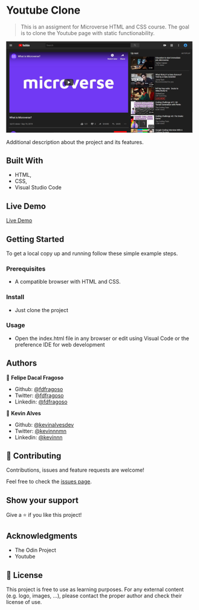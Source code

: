 # Youtube Clone

> This is an assigment for Microverse HTML and CSS course. The goal is to clone the Youtube page with static functionability.

![screenshot](./img/screenshot.png)

Additional description about the project and its features.

## Built With

- HTML,
- CSS,
- Visual Studio Code

## Live Demo

[Live Demo](https://kevinalvesdev.github.io/youtube-clone/)

## Getting Started

To get a local copy up and running follow these simple example steps.

### Prerequisites

- A compatible browser with HTML and CSS. 

### Install

- Just clone the project

### Usage

- Open the index.html file in any browser or edit using Visual Code or the preference IDE for web development


## Authors

👤 **Felipe Dacal Fragoso**

- Github: [@fdfragoso](https://github.com/fdfragoso)
- Twitter: [@fdfragoso](https://twitter.com/fdfragoso)
- Linkedin: [@fdfragoso](https://www.linkedin.com/in/fdfragoso/)

👤 **Kevin Alves**

- Github: [@kevinalvesdev](https://github.com/Kevinalvesdev)
- Twitter: [@kevinnnmn](https://twitter.com/kevinnnmn)
- Linkedin: [@kevinnn](https://www.linkedin.com/in/kevinnn/)

## 🤝 Contributing

Contributions, issues and feature requests are welcome!

Feel free to check the [issues page](https://github.com/Kevinalvesdev/youtube-clone/issues).

## Show your support

Give a ⭐️ if you like this project!

## Acknowledgments

- The Odin Project
- Youtube

## 📝 License

This project is free to use as learning purposes. For any external content (e.g. logo, images, ...), please contact the proper author and check their license of use.
